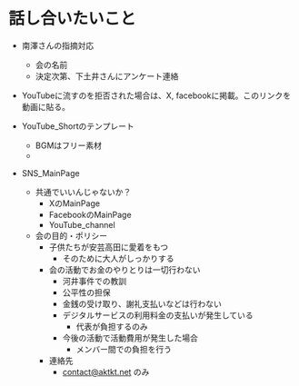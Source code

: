 # 話し合いたいこと

- 南澤さんの指摘対応
  - 会の名前
  - 決定次第、下土井さんにアンケート連絡

- YouTubeに流すのを拒否された場合は、X, facebookに掲載。このリンクを動画に貼る。

- YouTube_Shortのテンプレート
  - BGMはフリー素材
  - 


- SNS_MainPage
  - 共通でいいんじゃないか？
    - XのMainPage
    - FacebookのMainPage
    - YouTube_channel
  - 会の目的・ポリシー
    - 子供たちが安芸高田に愛着をもつ
      - そのために大人がしっかりする
    - 会の活動でお金のやりとりは一切行わない
      - 河井事件での教訓
      - 公平性の担保
      - 金銭の受け取り、謝礼支払いなどは行わない
      - デジタルサービスの利用料金の支払いが発生している
        - 代表が負担するのみ
      - 今後の活動で活動費用が発生した場合
        - メンバー間での負担を行う
    - 連絡先
      - contact@aktkt.net のみ

